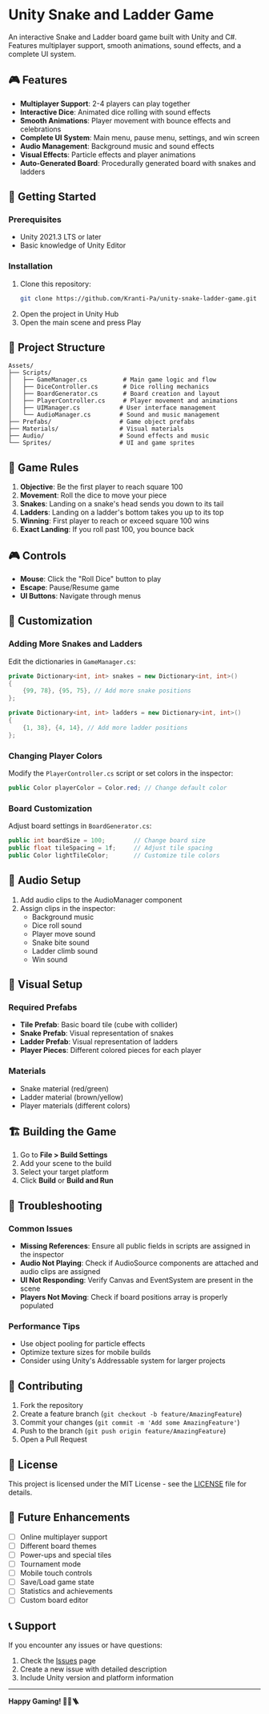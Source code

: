 # Unity Snake and Ladder Game

An interactive Snake and Ladder board game built with Unity and C#. Features multiplayer support, smooth animations, sound effects, and a complete UI system.

## 🎮 Features

- **Multiplayer Support**: 2-4 players can play together
- **Interactive Dice**: Animated dice rolling with sound effects
- **Smooth Animations**: Player movement with bounce effects and celebrations
- **Complete UI System**: Main menu, pause menu, settings, and win screen
- **Audio Management**: Background music and sound effects
- **Visual Effects**: Particle effects and player animations
- **Auto-Generated Board**: Procedurally generated board with snakes and ladders

## 🚀 Getting Started

### Prerequisites
- Unity 2021.3 LTS or later
- Basic knowledge of Unity Editor

### Installation
1. Clone this repository:
   ```bash
   git clone https://github.com/Kranti-Pa/unity-snake-ladder-game.git
   ```
2. Open the project in Unity Hub
3. Open the main scene and press Play

## 📁 Project Structure

```
Assets/
├── Scripts/
│   ├── GameManager.cs          # Main game logic and flow
│   ├── DiceController.cs       # Dice rolling mechanics
│   ├── BoardGenerator.cs       # Board creation and layout
│   ├── PlayerController.cs     # Player movement and animations
│   ├── UIManager.cs           # User interface management
│   └── AudioManager.cs        # Sound and music management
├── Prefabs/                   # Game object prefabs
├── Materials/                 # Visual materials
├── Audio/                     # Sound effects and music
└── Sprites/                   # UI and game sprites
```

## 🎯 Game Rules

1. **Objective**: Be the first player to reach square 100
2. **Movement**: Roll the dice to move your piece
3. **Snakes**: Landing on a snake's head sends you down to its tail
4. **Ladders**: Landing on a ladder's bottom takes you up to its top
5. **Winning**: First player to reach or exceed square 100 wins
6. **Exact Landing**: If you roll past 100, you bounce back

## 🎮 Controls

- **Mouse**: Click the "Roll Dice" button to play
- **Escape**: Pause/Resume game
- **UI Buttons**: Navigate through menus

## 🔧 Customization

### Adding More Snakes and Ladders
Edit the dictionaries in `GameManager.cs`:
```csharp
private Dictionary<int, int> snakes = new Dictionary<int, int>()
{
    {99, 78}, {95, 75}, // Add more snake positions
};

private Dictionary<int, int> ladders = new Dictionary<int, int>()
{
    {1, 38}, {4, 14}, // Add more ladder positions
};
```

### Changing Player Colors
Modify the `PlayerController.cs` script or set colors in the inspector:
```csharp
public Color playerColor = Color.red; // Change default color
```

### Board Customization
Adjust board settings in `BoardGenerator.cs`:
```csharp
public int boardSize = 100;        // Change board size
public float tileSpacing = 1f;     // Adjust tile spacing
public Color lightTileColor;       // Customize tile colors
```

## 🎵 Audio Setup

1. Add audio clips to the AudioManager component
2. Assign clips in the inspector:
   - Background music
   - Dice roll sound
   - Player move sound
   - Snake bite sound
   - Ladder climb sound
   - Win sound

## 🎨 Visual Setup

### Required Prefabs
- **Tile Prefab**: Basic board tile (cube with collider)
- **Snake Prefab**: Visual representation of snakes
- **Ladder Prefab**: Visual representation of ladders
- **Player Pieces**: Different colored pieces for each player

### Materials
- Snake material (red/green)
- Ladder material (brown/yellow)
- Player materials (different colors)

## 🏗️ Building the Game

1. Go to **File > Build Settings**
2. Add your scene to the build
3. Select your target platform
4. Click **Build** or **Build and Run**

## 🐛 Troubleshooting

### Common Issues
- **Missing References**: Ensure all public fields in scripts are assigned in the inspector
- **Audio Not Playing**: Check if AudioSource components are attached and audio clips are assigned
- **UI Not Responding**: Verify Canvas and EventSystem are present in the scene
- **Players Not Moving**: Check if board positions array is properly populated

### Performance Tips
- Use object pooling for particle effects
- Optimize texture sizes for mobile builds
- Consider using Unity's Addressable system for larger projects

## 🤝 Contributing

1. Fork the repository
2. Create a feature branch (`git checkout -b feature/AmazingFeature`)
3. Commit your changes (`git commit -m 'Add some AmazingFeature'`)
4. Push to the branch (`git push origin feature/AmazingFeature`)
5. Open a Pull Request

## 📝 License

This project is licensed under the MIT License - see the [LICENSE](LICENSE) file for details.

## 🎯 Future Enhancements

- [ ] Online multiplayer support
- [ ] Different board themes
- [ ] Power-ups and special tiles
- [ ] Tournament mode
- [ ] Mobile touch controls
- [ ] Save/Load game state
- [ ] Statistics and achievements
- [ ] Custom board editor

## 📞 Support

If you encounter any issues or have questions:
1. Check the [Issues](https://github.com/Kranti-Pa/unity-snake-ladder-game/issues) page
2. Create a new issue with detailed description
3. Include Unity version and platform information

---

**Happy Gaming! 🎲🐍🪜**